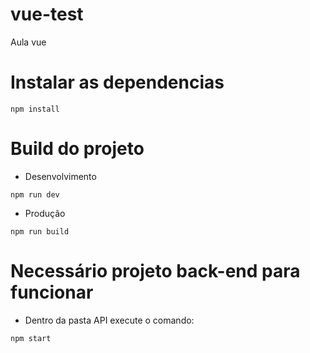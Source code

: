 # vue-test
Aula vue

# Instalar as dependencias
```
npm install
```

# Build do projeto
- Desenvolvimento
```
npm run dev
```
- Produção
```
npm run build
```

# Necessário projeto back-end para funcionar
- Dentro da pasta API execute o comando:
```
npm start
```